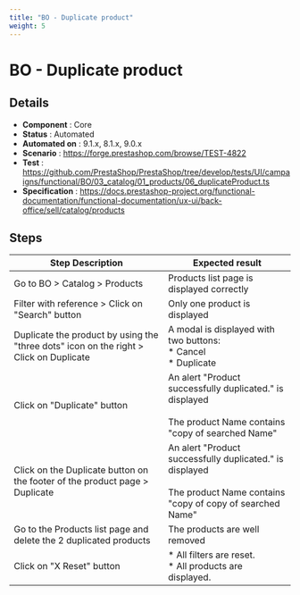 ```yaml
---
title: "BO - Duplicate product"
weight: 5
---
```


# BO - Duplicate product
## Details
* **Component** : Core
* **Status** : Automated
* **Automated on** : 9.1.x, 8.1.x, 9.0.x
* **Scenario** : https://forge.prestashop.com/browse/TEST-4822
* **Test** : https://github.com/PrestaShop/PrestaShop/tree/develop/tests/UI/campaigns/functional/BO/03_catalog/01_products/06_duplicateProduct.ts
* **Specification** : https://docs.prestashop-project.org/functional-documentation/functional-documentation/ux-ui/back-office/sell/catalog/products

## Steps
| Step Description | Expected result |
| ----- | ----- |
| Go to BO > Catalog > Products | Products list page is displayed correctly |
| Filter with reference > Click on "Search" button | Only one product is displayed |
| Duplicate the product by using the "three dots" icon on the right > Click on Duplicate | A modal is displayed with two buttons:<br> * Cancel<br> * Duplicate |
| Click on "Duplicate" button | An alert "Product successfully duplicated." is displayed<br><br>The product Name contains "copy of searched Name" |
| Click on the Duplicate button on the footer of the product page > Duplicate | An alert "Product successfully duplicated." is displayed<br><br>The product Name contains "copy of copy of searched Name" |
| Go to the Products list page and delete the 2 duplicated products | The products are well removed |
| Click on "X Reset" button | * All filters are reset.<br> * All products are displayed. |
